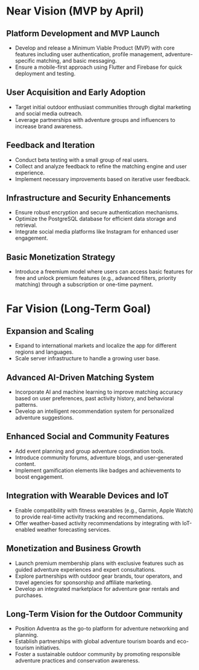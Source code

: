 # Near Vision (MVP by April)

## Platform Development and MVP Launch

- Develop and release a Minimum Viable Product (MVP) with core features including user authentication, profile management, adventure-specific matching, and basic messaging.
- Ensure a mobile-first approach using Flutter and Firebase for quick deployment and testing.

## User Acquisition and Early Adoption

- Target initial outdoor enthusiast communities through digital marketing and social media outreach.
- Leverage partnerships with adventure groups and influencers to increase brand awareness.

## Feedback and Iteration

- Conduct beta testing with a small group of real users.
- Collect and analyze feedback to refine the matching engine and user experience.
- Implement necessary improvements based on iterative user feedback.

## Infrastructure and Security Enhancements

- Ensure robust encryption and secure authentication mechanisms.
- Optimize the PostgreSQL database for efficient data storage and retrieval.
- Integrate social media platforms like Instagram for enhanced user engagement.

## Basic Monetization Strategy

- Introduce a freemium model where users can access basic features for free and unlock premium features (e.g., advanced filters, priority matching) through a subscription or one-time payment.

# Far Vision (Long-Term Goal)

## Expansion and Scaling

- Expand to international markets and localize the app for different regions and languages.
- Scale server infrastructure to handle a growing user base.

## Advanced AI-Driven Matching System

- Incorporate AI and machine learning to improve matching accuracy based on user preferences, past activity history, and behavioral patterns.
- Develop an intelligent recommendation system for personalized adventure suggestions.

## Enhanced Social and Community Features

- Add event planning and group adventure coordination tools.
- Introduce community forums, adventure blogs, and user-generated content.
- Implement gamification elements like badges and achievements to boost engagement.

## Integration with Wearable Devices and IoT

- Enable compatibility with fitness wearables (e.g., Garmin, Apple Watch) to provide real-time activity tracking and recommendations.
- Offer weather-based activity recommendations by integrating with IoT-enabled weather forecasting services.

## Monetization and Business Growth

- Launch premium membership plans with exclusive features such as guided adventure experiences and expert consultations.
- Explore partnerships with outdoor gear brands, tour operators, and travel agencies for sponsorship and affiliate marketing.
- Develop an integrated marketplace for adventure gear rentals and purchases.

## Long-Term Vision for the Outdoor Community

- Position Adventra as the go-to platform for adventure networking and planning.
- Establish partnerships with global adventure tourism boards and eco-tourism initiatives.
- Foster a sustainable outdoor community by promoting responsible adventure practices and conservation awareness.
